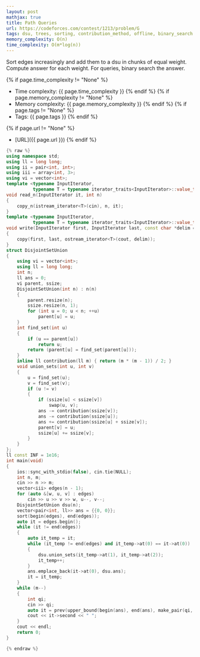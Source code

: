 ```yaml
---
layout: post
mathjax: true
title: Path Queries
url: https://codeforces.com/contest/1213/problem/G
tags: dsu, trees, sorting, contribution_method, offline, binary_search
memory_complexity: O(n)
time_complexity: O(m*log(n))
---
```


Sort edges increasingly and add them to a dsu in chunks of equal weight. Compute answer for each weight. For queries, binary search the answer.


{% if page.time_complexity != "None" %}
- Time complexity: {{ page.time_complexity }}
{% endif %}
{% if page.memory_complexity != "None" %}
- Memory complexity: {{ page.memory_complexity }}
{% endif %}
{% if page.tags != "None" %}
- Tags: {{ page.tags }}
{% endif %}

{% if page.url != "None" %}
- [URL]({{ page.url }})
{% endif %}

```cpp
{% raw %}
using namespace std;
using ll = long long;
using ii = pair<int, int>;
using iii = array<int, 3>;
using vi = vector<int>;
template <typename InputIterator,
          typename T = typename iterator_traits<InputIterator>::value_type>
void read_n(InputIterator it, int n)
{
    copy_n(istream_iterator<T>(cin), n, it);
}
template <typename InputIterator,
          typename T = typename iterator_traits<InputIterator>::value_type>
void write(InputIterator first, InputIterator last, const char *delim = "\n")
{
    copy(first, last, ostream_iterator<T>(cout, delim));
}
struct DisjointSetUnion
{
    using vi = vector<int>;
    using ll = long long;
    int n;
    ll ans = 0;
    vi parent, ssize;
    DisjointSetUnion(int n) : n(n)
    {
        parent.resize(n);
        ssize.resize(n, 1);
        for (int u = 0; u < n; ++u)
            parent[u] = u;
    }
    int find_set(int u)
    {
        if (u == parent[u])
            return u;
        return (parent[u] = find_set(parent[u]));
    }
    inline ll contribution(ll m) { return (m * (m - 1)) / 2; }
    void union_sets(int u, int v)
    {
        u = find_set(u);
        v = find_set(v);
        if (u != v)
        {
            if (ssize[u] < ssize[v])
                swap(u, v);
            ans -= contribution(ssize[v]);
            ans -= contribution(ssize[u]);
            ans += contribution(ssize[u] + ssize[v]);
            parent[v] = u;
            ssize[u] += ssize[v];
        }
    }
};
ll const INF = 1e16;
int main(void)
{
    ios::sync_with_stdio(false), cin.tie(NULL);
    int n, m;
    cin >> n >> m;
    vector<iii> edges(n - 1);
    for (auto &[w, u, v] : edges)
        cin >> u >> v >> w, u--, v--;
    DisjointSetUnion dsu(n);
    vector<pair<int, ll>> ans = {{0, 0}};
    sort(begin(edges), end(edges));
    auto it = edges.begin();
    while (it != end(edges))
    {
        auto it_temp = it;
        while (it_temp != end(edges) and it_temp->at(0) == it->at(0))
        {
            dsu.union_sets(it_temp->at(1), it_temp->at(2));
            it_temp++;
        }
        ans.emplace_back(it->at(0), dsu.ans);
        it = it_temp;
    }
    while (m--)
    {
        int qi;
        cin >> qi;
        auto it = prev(upper_bound(begin(ans), end(ans), make_pair(qi, INF)));
        cout << it->second << " ";
    }
    cout << endl;
    return 0;
}

{% endraw %}
```